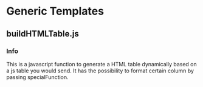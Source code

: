 # Generic Templates
## buildHTMLTable.js
### Info
This is a javascript function to generate a HTML table dynamically based on a js table you would send. It has the possibility to format certain column by passing specialFunction.
